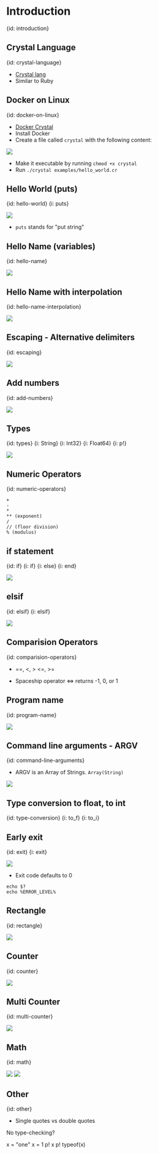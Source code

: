# Introduction
{id: introduction}

## Crystal Language
{id: crystal-language}

* [Crystal lang](https://crystal-lang.org/)
* Similar to Ruby


## Docker on Linux
{id: docker-on-linux}

* [Docker Crystal](https://hub.docker.com/r/crystallang/crystal)
* Install Docker
* Create a file called `crystal` with the following content:

![](crystal)

* Make it executable by running `chmod +x crystal`
* Run `./crystal examples/hello_world.cr`

## Hello World (puts)
{id: hello-world}
{i: puts}

![](examples/hello_world.cr)

* `puts` stands for "put string"


## Hello Name (variables)
{id: hello-name}

![](examples/hello_name.cr)

## Hello Name with interpolation
{id: hello-name-interpolation}

![](examples/hello_name_interpolation.cr)

## Escaping - Alternative delimiters
{id: escaping}

![](examples/escaping.cr)


## Add numbers
{id: add-numbers}

![](examples/add_numbers.cr)

## Types
{id: types}
{i: String}
{i: Int32}
{i: Float64}
{i: p!}

![](examples/types.cr)


## Numeric Operators
{id: numeric-operators}


```
+
-
*
** (exponent)
/
// (floor division)
% (modulus)
```

## if statement
{id: if}
{i: if}
{i: else}
{i: end}

![](examples/if.cr)

## elsif
{id: elsif}
{i: elsif}

![](examples/if.cr)


## Comparision Operators
{id: comparision-operators}

* ==, <, > <=, >=

* Spaceship operator <=> returns -1, 0, or 1


## Program name
{id: program-name}

![](examples/program_name.cr)


## Command line arguments - ARGV
{id: command-line-arguments}

* ARGV is an Array of Strings. `Array(String)`

![](examples/cli.cr)

## Type conversion to float, to int
{id: type-conversion}
{i: to_f}
{i: to_i}




## Early exit
{id: exit}
{i: exit}

![](examples/early_exit.cr)

* Exit code defaults to 0

```
echo $?
echo %ERROR_LEVEL%
```

## Rectangle
{id: rectangle}

![](examples/rectangle.cr)

## Counter
{id: counter}

![](examples/counter.cr)

## Multi Counter
{id: multi-counter}

![](examples/multi_counter.cr)



## Math
{id: math}

![](examples/math.cr)
![](examples/math.out)


## Other
{id: other}

* Single quotes vs double quotes

No type-checking?

x = "one"
x = 1
p! x
p! typeof(x)